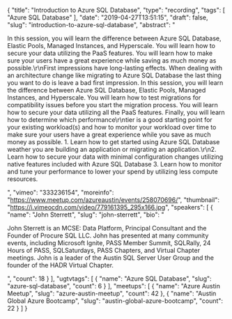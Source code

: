 {
  "title": "Introduction to Azure SQL Database",
  "type": "recording",
  "tags": [
    "Azure SQL Database"
  ],
  "date": "2019-04-27T13:51:15",
  "draft": false,
  "slug": "introduction-to-azure-sql-database",
  "abstract": "<p>In this session, you will learn the difference between Azure SQL Database, Elastic Pools, Managed Instances, and Hyperscale. You will learn how to secure your data utilizing the PaaS features. You will learn how to make sure your users have a great experience while saving as much money as possible.\r\nFirst impressions have long-lasting effects. When dealing with an architecture change like migrating to Azure SQL Database the last thing you want to do is leave a bad first impression. In this session, you will learn the difference between Azure SQL Database, Elastic Pools, Managed Instances, and Hyperscale. You will learn how to test migrations for compatibility issues before you start the migration process. You will learn how to secure your data utilizing all the PaaS features. Finally, you will learn how to determine which performance\r\ntier is a good starting point for your existing workload(s) and how to monitor your workload over time to make sure your users have a great experience while you save as much money as possible. 1. Learn how to get started using Azure SQL Database weather you are building an application or migrating an application.\r\n2. Learn how to secure your data with minimal configuration changes utilizing native features included with Azure SQL Database 3. Learn how to monitor and tune your performance to lower your spend by utilizing less compute resources.</p>",
  "vimeo": "333236154",
  "moreinfo": "https://www.meetup.com/azureaustin/events/258070696/",
  "thumbnail": "https://i.vimeocdn.com/video/779161395_295x166.jpg",
  "speakers": [
    {
      "name": "John Sterrett",
      "slug": "john-sterrett",
      "bio": "<p>John Sterrett is an MCSE: Data Platform, Principal Consultant and the Founder of Procure SQL LLC.  John has presented at many community events, including Microsoft Ignite, PASS Member Summit, SQLRally, 24 Hours of PASS, SQLSaturdays, PASS Chapters, and Virtual Chapter meetings. John is a leader of the Austin SQL Server User Group and the founder of the HADR Virtual Chapter.</p>",
      "count": 18
    }
  ],
  "ugtvtags": [
    {
      "name": "Azure SQL Database",
      "slug": "azure-sql-database",
      "count": 6
    }
  ],
  "meetups": [
    {
      "name": "Azure Austin Meetup",
      "slug": "azure-austin-meetup",
      "count": 42
    },
    {
      "name": "Austin Global Azure Bootcamp",
      "slug": "austin-global-azure-bootcamp",
      "count": 22
    }
  ]
}